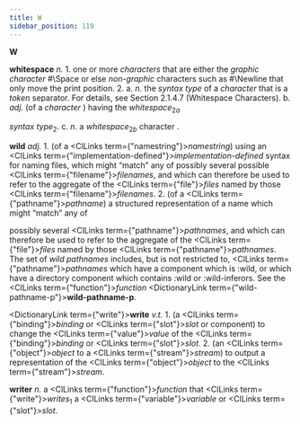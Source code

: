 ```yaml
---
title: W
sidebar_position: 119
---
```


**W** 



<b>whitespace</b> <i>n.</i> 1. one or more <i>characters</i> that are either the <i>graphic character</i> #\Space or else <i>non-graphic</i> characters such as #\Newline that only move the print position. 2. a. <i>n.</i> the <i>syntax type</i> of a <i>character</i> that is a <i>token</i> separator. For details, see Section 2.1.4.7 (Whitespace Characters). b. <i>adj.</i> (of a <i>character</i> ) having the <i>whitespace</i><sub>2<i>a</i></sub> 



<i>syntax type</i><sub>2</sub>. c. <i>n.</i> a <i>whitespace</i><sub>2<i>b</i></sub> character . 



**wild** *adj.* 1. (of a <ClLinks  term={"namestring"}><i>namestring</i></ClLinks>) using an <ClLinks  term={"implementation-defined"}><i>implementation-defined</i></ClLinks> syntax for naming files, which might “match” any of possibly several possible <ClLinks  term={"filename"}><i>filenames</i></ClLinks>, and which can therefore be used to refer to the aggregate of the <ClLinks  term={"file"}><i>files</i></ClLinks> named by those <ClLinks  term={"filename"}><i>filenames</i></ClLinks>. 2. (of a <ClLinks  term={"pathname"}><i>pathname</i></ClLinks>) a structured representation of a name which might “match” any of 



possibly several <ClLinks  term={"pathname"}><i>pathnames</i></ClLinks>, and which can therefore be used to refer to the aggregate of the <ClLinks  term={"file"}><i>files</i></ClLinks> named by those <ClLinks  term={"pathname"}><i>pathnames</i></ClLinks>. The set of *wild pathnames* includes, but is not restricted to, <ClLinks  term={"pathname"}><i>pathnames</i></ClLinks> which have a component which is :wild, or which have a directory component which contains :wild or :wild-inferors. See the <ClLinks  term={"function"}><i>function</i></ClLinks> <DictionaryLink  term={"wild-pathname-p"}><b>wild-pathname-p</b></DictionaryLink>. 



<DictionaryLink  term={"write"}><b>write</b></DictionaryLink> *v.t.* 1. (a <ClLinks  term={"binding"}><i>binding</i></ClLinks> or <ClLinks  term={"slot"}><i>slot</i></ClLinks> or component) to change the <ClLinks  term={"value"}><i>value</i></ClLinks> of the <ClLinks  term={"binding"}><i>binding</i></ClLinks> or <ClLinks  term={"slot"}><i>slot</i></ClLinks>. 2. (an <ClLinks  term={"object"}><i>object</i></ClLinks> to a <ClLinks  term={"stream"}><i>stream</i></ClLinks>) to output a representation of the <ClLinks  term={"object"}><i>object</i></ClLinks> to the <ClLinks  term={"stream"}><i>stream</i></ClLinks>. 



**writer** *n.* a <ClLinks  term={"function"}><i>function</i></ClLinks> that <ClLinks  term={"write"}><i>writes</i></ClLinks><sub>1</sub> a <ClLinks  term={"variable"}><i>variable</i></ClLinks> or <ClLinks  term={"slot"}><i>slot</i></ClLinks>. 



